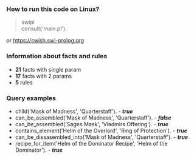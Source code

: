 ### How to run this code on Linux?
> swipl \
consult('main.pl').

or 
https://swish.swi-prolog.org

### Information about facts and rules
- **21** facts with single param
- **17** facts with 2 params
- **5** rules

### Query examples
- child('Mask of Madness', 'Quarterstaff'). -  ***true***
- can_be_assembled('Mask of Madness', 'Quarterstaff'). -  ***false***
- can_be_assembled('Sages Mask', 'Vladmirs Offering'). -  ***true***
- contains_element('Helm of the Overlord', 'Ring of Protection'). -  ***true***
- can_be_dissasembled_into('Mask of Madness', 'Quarterstaff'). -  ***true***
- recipe_for_item('Helm of the Dominator Recipe', 'Helm of the Dominator'). - ***true***